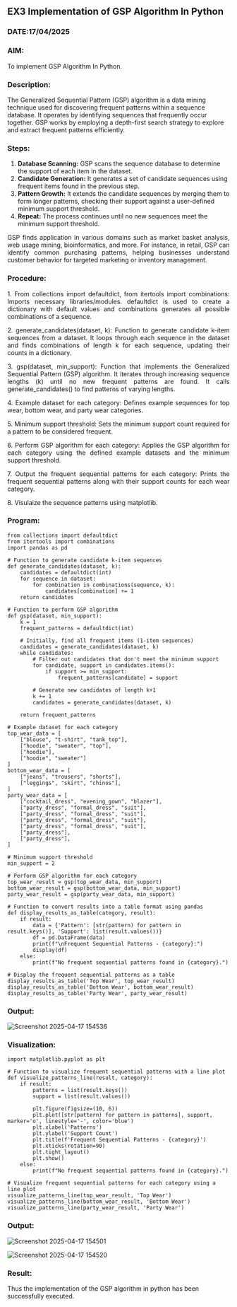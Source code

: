 ## EX3 Implementation of GSP Algorithm In Python
### DATE:17/04/2025 
### AIM: 
To implement GSP Algorithm In Python.
### Description:
The Generalized Sequential Pattern (GSP) algorithm is a data mining technique used for discovering frequent patterns within a sequence database. It operates by identifying sequences that frequently occur together. GSP works by employing a depth-first search strategy to explore and extract frequent patterns efficiently.
### Steps:
1. <strong>Database Scanning:</strong> GSP scans the sequence database to determine the support of each item in the dataset.
2. <strong>Candidate Generation:</strong> It generates a set of candidate sequences using frequent items found in the previous step.
3. <strong>Pattern Growth:</strong> It extends the candidate sequences by merging them to form longer patterns, checking their support against a user-defined minimum support threshold.
4. <strong>Repeat:</strong> The process continues until no new sequences meet the minimum support threshold.
<p align="justify">
GSP finds application in various domains such as market basket analysis, web usage mining, bioinformatics, and more. For instance, in retail, GSP can identify common purchasing patterns, helping businesses understand customer behavior for targeted marketing or inventory management.
</p>

### Procedure:
<p align="justify">
1. From collections import defaultdict, from itertools import combinations: Imports necessary libraries/modules. defaultdict is
used to create a dictionary with default values and combinations generates all possible combinations of a sequence.</p>
<p align="justify">
2. generate_candidates(dataset, k): Function to generate candidate k-item sequences from a dataset. It loops through each sequence in the
dataset and finds combinations of length k for each sequence, updating their counts in a dictionary.</p>
<p align="justify">
3. gsp(dataset, min_support): Function that implements the Generalized Sequential Pattern (GSP) algorithm. It iterates through increasing
sequence lengths (k) until no new frequent patterns are found. It calls generate_candidates() to find patterns of varying lengths.</p>
<p align="justify">
4. Example dataset for each category: Defines example sequences for top wear, bottom wear, and party wear categories.</p>
<p align="justify">
5. Minimum support threshold: Sets the minimum support count required for a pattern to be considered frequent.</p>
<p align="justify">
6. Perform GSP algorithm for each category: Applies the GSP algorithm for each category using the defined example datasets and the
minimum support threshold.</p>
<p align="justify">
7. Output the frequent sequential patterns for each category: Prints the frequent sequential patterns 
    along with their support counts
for each wear category.</p>
<p align="justify">
8. Visulaize the sequence patterns using matplotlib.
</p>

### Program:
```
from collections import defaultdict
from itertools import combinations
import pandas as pd

# Function to generate candidate k-item sequences
def generate_candidates(dataset, k):
    candidates = defaultdict(int)
    for sequence in dataset:
        for combination in combinations(sequence, k):
            candidates[combination] += 1
    return candidates

# Function to perform GSP algorithm
def gsp(dataset, min_support):
    k = 1
    frequent_patterns = defaultdict(int)

    # Initially, find all frequent items (1-item sequences)
    candidates = generate_candidates(dataset, k)
    while candidates:
        # Filter out candidates that don't meet the minimum support
        for candidate, support in candidates.items():
            if support >= min_support:
                frequent_patterns[candidate] = support

        # Generate new candidates of length k+1
        k += 1
        candidates = generate_candidates(dataset, k)

    return frequent_patterns

# Example dataset for each category
top_wear_data = [
    ["blouse", "t-shirt", "tank_top"],
    ["hoodie", "sweater", "top"],
    ["hoodie"],
    ["hoodie", "sweater"]
]
bottom_wear_data = [
    ["jeans", "trousers", "shorts"],
    ["leggings", "skirt", "chinos"],
]
party_wear_data = [
    ["cocktail_dress", "evening_gown", "blazer"],
    ["party_dress", "formal_dress", "suit"],
    ["party_dress", "formal_dress", "suit"],
    ["party_dress", "formal_dress", "suit"],
    ["party_dress", "formal_dress", "suit"],
    ["party_dress"],
    ["party_dress"],
]

# Minimum support threshold
min_support = 2

# Perform GSP algorithm for each category
top_wear_result = gsp(top_wear_data, min_support)
bottom_wear_result = gsp(bottom_wear_data, min_support)
party_wear_result = gsp(party_wear_data, min_support)

# Function to convert results into a table format using pandas
def display_results_as_table(category, result):
    if result:
        data = {'Pattern': [str(pattern) for pattern in result.keys()], 'Support': list(result.values())}
        df = pd.DataFrame(data)
        print(f"\nFrequent Sequential Patterns - {category}:")
        display(df)
    else:
        print(f"No frequent sequential patterns found in {category}.")

# Display the frequent sequential patterns as a table
display_results_as_table('Top Wear', top_wear_result)
display_results_as_table('Bottom Wear', bottom_wear_result)
display_results_as_table('Party Wear', party_wear_result)

```
### Output:
![Screenshot 2025-04-17 154536](https://github.com/user-attachments/assets/15bcf41e-be37-41d7-89cb-e67472817a2f)

### Visualization:
```
import matplotlib.pyplot as plt

# Function to visualize frequent sequential patterns with a line plot
def visualize_patterns_line(result, category):
    if result:
        patterns = list(result.keys())
        support = list(result.values())

        plt.figure(figsize=(10, 6))
        plt.plot([str(pattern) for pattern in patterns], support, marker='o', linestyle='-', color='blue')
        plt.xlabel('Patterns')
        plt.ylabel('Support Count')
        plt.title(f'Frequent Sequential Patterns - {category}')
        plt.xticks(rotation=90)
        plt.tight_layout()
        plt.show()
    else:
        print(f"No frequent sequential patterns found in {category}.")

# Visualize frequent sequential patterns for each category using a line plot
visualize_patterns_line(top_wear_result, 'Top Wear')
visualize_patterns_line(bottom_wear_result, 'Bottom Wear')
visualize_patterns_line(party_wear_result, 'Party Wear')
```
### Output:
![Screenshot 2025-04-17 154501](https://github.com/user-attachments/assets/02c223cf-42c9-41b3-b866-bd1906b03666)

![Screenshot 2025-04-17 154520](https://github.com/user-attachments/assets/24abae38-8fd0-40a2-9021-d730cb8f1963)

### Result:
Thus the implementation of the GSP algorithm in python has been successfully executed.
